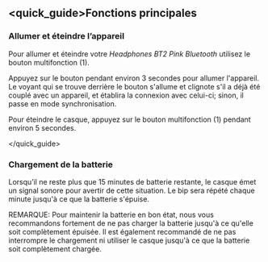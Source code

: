 ## <quick_guide>Fonctions principales 

### Allumer et éteindre l’appareil 

Pour allumer et éteindre votre *Headphones BT2 Pink Bluetooth* utilisez le bouton multifonction (1). 

Appuyez sur le bouton pendant environ 3 secondes pour allumer l'appareil. Le voyant qui se trouve 
derrière le bouton s'allume et clignote s'il a déjà été couplé avec un appareil, et établira 
la connexion avec celui-ci; sinon, il passe en mode synchronisation.

Pour éteindre le casque, appuyez sur le bouton multifonction (1) pendant environ 5 secondes. 

</quick_guide>

### Chargement de la batterie 

Lorsqu’il ne reste plus que 15 minutes de batterie restante, le casque émet un signal sonore pour 
avertir de cette situation. Le bip sera répété chaque minute jusqu'à ce que la batterie s'épuise. 

REMARQUE: Pour maintenir la batterie en bon état, nous vous recommandons fortement de ne pas charger 
la batterie jusqu'à ce qu'elle soit complètement épuisée. Il est également recommandé 
de ne pas interrompre le chargement ni utiliser le casque  jusqu'à ce que la batterie soit complètement chargée. 
